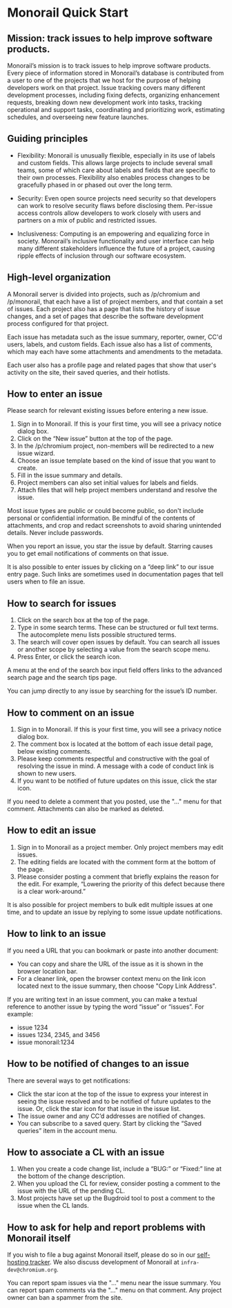 # Monorail Quick Start

## Mission: track issues to help improve software products.

Monorail’s mission is to track issues to help improve software
products.  Every piece of information stored in Monorail’s database is
contributed from a user to one of the projects that we host for the
purpose of helping developers work on that project.  Issue tracking
covers many different development processes, including fixing defects,
organizing enhancement requests, breaking down new development work
into tasks, tracking operational and support tasks, coordinating and
prioritizing work, estimating schedules, and overseeing new feature
launches.


## Guiding principles

* Flexibility: Monorail is unusually flexible, especially in its use
  of labels and custom fields.  This allows large projects to include
  several small teams, some of which care about labels and fields that
  are specific to their own processes.  Flexibility also enables
  process changes to be gracefully phased in or phased out over the
  long term.

* Security: Even open source projects need security so that developers
  can work to resolve security flaws before disclosing them.
  Per-issue access controls allow developers to work closely with
  users and partners on a mix of public and restricted issues.

* Inclusiveness: Computing is an empowering and equalizing force in
  society.  Monorail’s inclusive functionality and user interface can
  help many different stakeholders influence the future of a project,
  causing ripple effects of inclusion through our software ecosystem.


## High-level organization

A Monorail server is divided into projects, such as /p/chromium and
/p/monorail, that each have a list of project members, and that
contain a set of issues.  Each project also has a page that lists the
history of issue changes, and a set of pages that describe the software
development process configured for that project.

Each issue has metadata such as the issue summary, reporter, owner,
CC'd users, labels, and custom fields.  Each issue also has a list of
comments, which may each have some attachments and amendments to the
metadata.

Each user also has a profile page and related pages that show that user's
activity on the site, their saved queries, and their hotlists.


## How to enter an issue

Please search for relevant existing issues before entering a new issue.

1. Sign in to Monorail.  If this is your first time, you will see a
   privacy notice dialog box.
1. Click on the “New issue” button at the top of the page.
1. In the /p/chromium project, non-members will be redirected to a
   new issue wizard.
1. Choose an issue template based on the kind of issue that you want
   to create.
1. Fill in the issue summary and details.
1. Project members can also set initial values for labels and fields.
1. Attach files that will help project members understand and
   resolve the issue.

Most issue types are public or could become public, so don't include
personal or confidential information.  Be mindful of the contents of
attachments, and crop and redact screenshots to avoid sharing
unintended details.  Never include passwords.

When you report an issue, you star the issue by default.  Starring
causes you to get email notifications of comments on that issue.

It is also possible to enter issues by clicking on a “deep link” to
our issue entry page.  Such links are sometimes used in documentation
pages that tell users when to file an issue.


## How to search for issues

1. Click on the search box at the top of the page.
1. Type in some search terms.  These can be structured or full text terms.
   The autocomplete menu lists possible structured terms.
1. The search will cover open issues by default.  You can search all
   issues or another scope by selecting a value from the search scope
   menu.
1. Press Enter, or click the search icon.

A menu at the end of the search box input field offers links to the
advanced search page and the search tips page.

You can jump directly to any issue by searching for the issue’s ID
number.


## How to comment on an issue

1. Sign in to Monorail.  If this is your first time, you will see a
   privacy notice dialog box.
1. The comment box is located at the bottom of each issue detail page,
   below existing comments.
1. Please keep comments respectful and constructive with the goal of
   resolving the issue in mind.  A message with a code of conduct link
   is shown to new users.
1. If you want to be notified of future updates on this issue, click
   the star icon.

If you need to delete a comment that you posted, use the "..." menu
for that comment.  Attachments can also be marked as deleted.


## How to edit an issue

1. Sign in to Monorail as a project member.  Only project members may
   edit issues.
1. The editing fields are located with the comment form at the bottom
   of the page.
1. Please consider posting a comment that briefly explains the reason
   for the edit.  For example, “Lowering the priority of this defect
   because there is a clear work-around.”

It is also possible for project members to bulk edit multiple issues
at one time, and to update an issue by replying to some issue update
notifications.


## How to link to an issue

If you need a URL that you can bookmark or paste into another document:

* You can copy and share the URL of the issue as it is shown in the
  browser location bar.
* For a cleaner link, open the browser context menu on the link icon
  located next to the issue summary, then choose "Copy Link Address".

If you are writing text in an issue comment, you can make a textual
reference to another issue by typing the word “issue” or “issues”.  For
example:

* issue 1234
* issues 1234, 2345, and 3456
* issue monorail:1234


## How to be notified of changes to an issue

There are several ways to get notifications:

* Click the star icon at the top of the issue to express your interest
  in seeing the issue resolved and to be notified of future updates to
  the issue.  Or, click the star icon for that issue in the issue list.
* The issue owner and any CC’d addresses are notified of changes.
* You can subscribe to a saved query.  Start by clicking the “Saved
  queries” item in the account menu.


## How to associate a CL with an issue

1. When you create a code change list, include a “BUG:” or “Fixed:”
   line at the bottom of the change description.
1. When you upload the CL for review, consider posting a comment to
   the issue with the URL of the pending CL.
1. Most projects have set up the Bugdroid tool to post a comment to
   the issue when the CL lands.


## How to ask for help and report problems with Monorail itself

<!-- This is purposely written in a couple different places to make it
     easier for users to find. -->

If you wish to file a bug against Monorail itself, please do so in our
[self-hosting tracker](https://bugs.chromium.org/p/monorail/issues/entry).
We also discuss development of Monorail at `infra-dev@chromium.org`.

You can report spam issues via the "..." menu near the issue summary.
You can report spam comments via the "..." menu on that comment.  Any
project owner can ban a spammer from the site.

